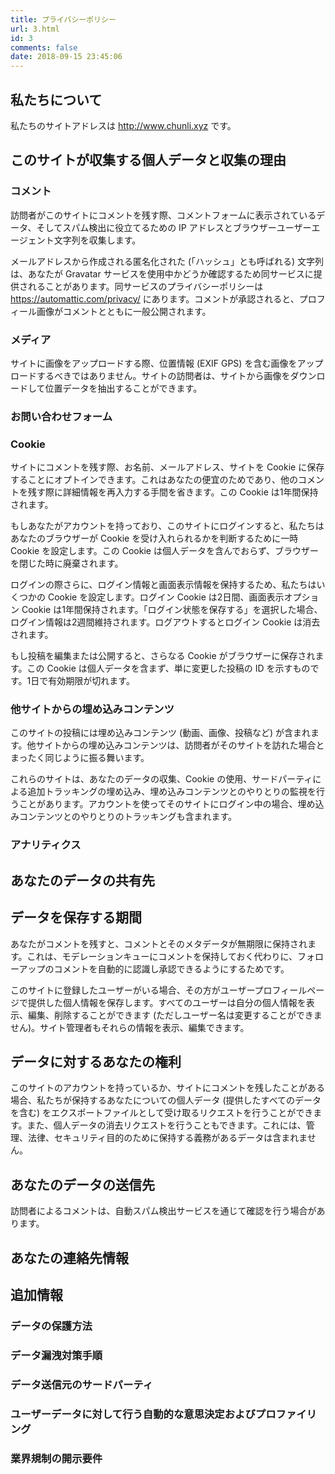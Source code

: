 ```yaml
---
title: プライバシーポリシー
url: 3.html
id: 3
comments: false
date: 2018-09-15 23:45:06
---
```


私たちについて
-------

私たちのサイトアドレスは http://www.chunli.xyz です。

このサイトが収集する個人データと収集の理由
---------------------

### コメント

訪問者がこのサイトにコメントを残す際、コメントフォームに表示されているデータ、そしてスパム検出に役立てるための IP アドレスとブラウザーユーザーエージェント文字列を収集します。

メールアドレスから作成される匿名化された (「ハッシュ」とも呼ばれる) 文字列は、あなたが Gravatar サービスを使用中かどうか確認するため同サービスに提供されることがあります。同サービスのプライバシーポリシーは https://automattic.com/privacy/ にあります。コメントが承認されると、プロフィール画像がコメントとともに一般公開されます。

### メディア

サイトに画像をアップロードする際、位置情報 (EXIF GPS) を含む画像をアップロードするべきではありません。サイトの訪問者は、サイトから画像をダウンロードして位置データを抽出することができます。

### お問い合わせフォーム

### Cookie

サイトにコメントを残す際、お名前、メールアドレス、サイトを Cookie に保存することにオプトインできます。これはあなたの便宜のためであり、他のコメントを残す際に詳細情報を再入力する手間を省きます。この Cookie は1年間保持されます。

もしあなたがアカウントを持っており、このサイトにログインすると、私たちはあなたのブラウザーが Cookie を受け入れられるかを判断するために一時 Cookie を設定します。この Cookie は個人データを含んでおらず、ブラウザーを閉じた時に廃棄されます。

ログインの際さらに、ログイン情報と画面表示情報を保持するため、私たちはいくつかの Cookie を設定します。ログイン Cookie は2日間、画面表示オプション Cookie は1年間保持されます。「ログイン状態を保存する」を選択した場合、ログイン情報は2週間維持されます。ログアウトするとログイン Cookie は消去されます。

もし投稿を編集または公開すると、さらなる Cookie がブラウザーに保存されます。この Cookie は個人データを含まず、単に変更した投稿の ID を示すものです。1日で有効期限が切れます。

### 他サイトからの埋め込みコンテンツ

このサイトの投稿には埋め込みコンテンツ (動画、画像、投稿など) が含まれます。他サイトからの埋め込みコンテンツは、訪問者がそのサイトを訪れた場合とまったく同じように振る舞います。

これらのサイトは、あなたのデータの収集、Cookie の使用、サードパーティによる追加トラッキングの埋め込み、埋め込みコンテンツとのやりとりの監視を行うことがあります。アカウントを使ってそのサイトにログイン中の場合、埋め込みコンテンツとのやりとりのトラッキングも含まれます。

### アナリティクス

あなたのデータの共有先
-----------

データを保存する期間
----------

あなたがコメントを残すと、コメントとそのメタデータが無期限に保持されます。これは、モデレーションキューにコメントを保持しておく代わりに、フォローアップのコメントを自動的に認識し承認できるようにするためです。

このサイトに登録したユーザーがいる場合、その方がユーザープロフィールページで提供した個人情報を保存します。すべてのユーザーは自分の個人情報を表示、編集、削除することができます (ただしユーザー名は変更することができません)。サイト管理者もそれらの情報を表示、編集できます。

データに対するあなたの権利
-------------

このサイトのアカウントを持っているか、サイトにコメントを残したことがある場合、私たちが保持するあなたについての個人データ (提供したすべてのデータを含む) をエクスポートファイルとして受け取るリクエストを行うことができます。また、個人データの消去リクエストを行うこともできます。これには、管理、法律、セキュリティ目的のために保持する義務があるデータは含まれません。

あなたのデータの送信先
-----------

訪問者によるコメントは、自動スパム検出サービスを通じて確認を行う場合があります。

あなたの連絡先情報
---------

追加情報
----

### データの保護方法

### データ漏洩対策手順

### データ送信元のサードパーティ

### ユーザーデータに対して行う自動的な意思決定およびプロファイリング

### 業界規制の開示要件
